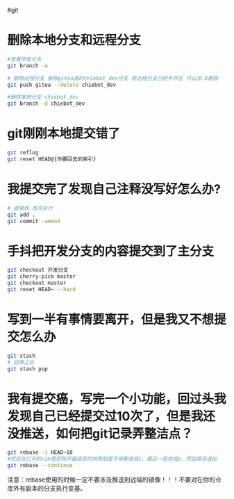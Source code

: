 #git

# 删除本地分支和远程分支
```bash
#查看所有分支
git branch -a

# 删除远程分支 删除gitea源的chiebot_dev分支 若远程分支已经不存在 可以加-D删除
git push gitea --delete chiebot_dev

#删除本地分支 chiebot_dev
git branch -d chiebot_dev
```

# git刚刚本地提交错了
```bash
git reflog
git reset HEAD@{你要回去的索引}
```

 # 我提交完了发现自己注释没写好怎么办?

```bash
# 直接改 改完执行
git add .
git commit -amend
```

# 手抖把开发分支的内容提交到了主分支

```bash
git checkout 开发分支
git cherry-pick master
git checkout master
git reset HEAD~ --hard
```

# 写到一半有事情要离开，但是我又不想提交怎么办

```bash
git stash
# 回来之后
git stash pop
```

# 我有提交癌，写完一个小功能，回过头我发现自己已经提交过10次了，但是我还没推送，如何把git记录弄整洁点？

```bash
git rebase -i HEAD~10
#然后在打开的vim里把除开最底层的快照前面字母都改成s，最后一层改成p，然后保存退出
git rebase --continue
```

注意：rebase使用的时候一定不要涉及推送到远端的镜像！！！不要对在你的仓库外有副本的分支执行变基。
